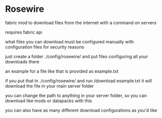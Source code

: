 # Rosewire

fabric mod to download files from the internet with a command on servers

requires fabric api

what files you can download must be configured manually with configuration files for security reasons

just create a folder ./config/rosewire/ and put files configuring all your downloads there

an example for a file like that is provided as example.txt

if you put that in ./config/rosewire/ and run /download example.txt it will download the file in your main server folder

you can change the path to anything in your server folder, so you can download like mods or datapacks with this

you can also have as many different download configurations as you'd like